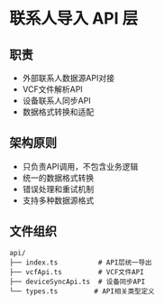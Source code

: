 # 联系人导入 API 层

## 职责
- 外部联系人数据源API对接
- VCF文件解析API
- 设备联系人同步API
- 数据格式转换和适配

## 架构原则
- 只负责API调用，不包含业务逻辑
- 统一的数据格式转换
- 错误处理和重试机制
- 支持多种数据源格式

## 文件组织
```
api/
├── index.ts          # API层统一导出
├── vcfApi.ts         # VCF文件API
├── deviceSyncApi.ts  # 设备同步API
└── types.ts         # API相关类型定义
```